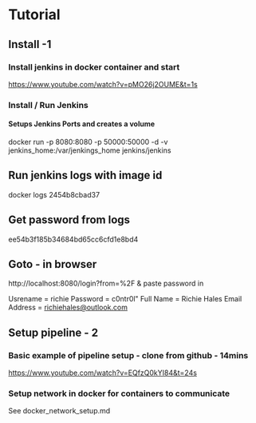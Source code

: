 # Tutorial
## Install -1
### Install jenkins in docker container and start
https://www.youtube.com/watch?v=pMO26j2OUME&t=1s

### Install / Run Jenkins
#### Setups Jenkins Ports and creates a volume
docker run -p 8080:8080 -p 50000:50000 -d -v jenkins_home:/var/jenkings_home jenkins/jenkins

## Run jenkins logs with image id
docker logs 2454b8cbad37

## Get password from logs
ee54b3f185b34684bd65cc6cfd1e8bd4

## Goto - in browser
http://localhost:8080/login?from=%2F
& paste password in

Usrename = richie
Password = c0ntr0l"
Full Name = Richie Hales
Email Address = richiehales@outlook.com


## Setup pipeline - 2
### Basic example of pipeline setup - clone from github - 14mins
https://www.youtube.com/watch?v=EQfzQ0kYI84&t=24s


### Setup network in docker for containers to communicate
See docker_network_setup.md


